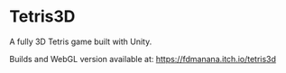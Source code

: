 # Tetris3D

A fully 3D Tetris game built with Unity.

Builds and WebGL version available at:  https://fdmanana.itch.io/tetris3d

